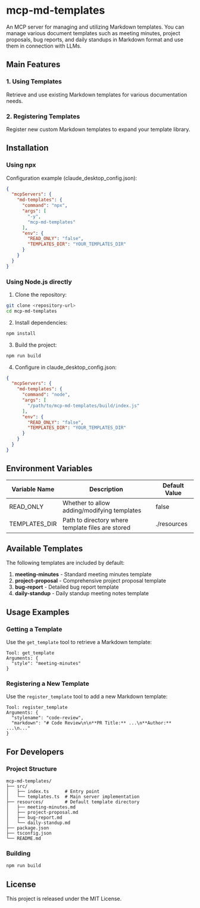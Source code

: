 # mcp-md-templates

An MCP server for managing and utilizing Markdown templates. You can manage various document templates such as meeting minutes, project proposals, bug reports, and daily standups in Markdown format and use them in connection with LLMs.

## Main Features

### 1. Using Templates
Retrieve and use existing Markdown templates for various documentation needs.

### 2. Registering Templates
Register new custom Markdown templates to expand your template library.

## Installation

### Using npx

Configuration example (claude_desktop_config.json):
```json
{
  "mcpServers": {
    "md-templates": {
      "command": "npx",
      "args": [
        "-y",
        "mcp-md-templates"
      ],
      "env": {
        "READ_ONLY": "false",
        "TEMPLATES_DIR": "YOUR_TEMPLATES_DIR"
      }
    }
  }
}
```

### Using Node.js directly

1. Clone the repository:
```bash
git clone <repository-url>
cd mcp-md-templates
```

2. Install dependencies:
```bash
npm install
```

3. Build the project:
```bash
npm run build
```

4. Configure in claude_desktop_config.json:
```json
{
  "mcpServers": {
    "md-templates": {
      "command": "node",
      "args": [
        "/path/to/mcp-md-templates/build/index.js"
      ],
      "env": {
        "READ_ONLY": "false",
        "TEMPLATES_DIR": "YOUR_TEMPLATES_DIR"
      }
    }
  }
}
```

## Environment Variables

| Variable Name | Description | Default Value |
|--------------|-------------|---------------|
| READ_ONLY | Whether to allow adding/modifying templates | false |
| TEMPLATES_DIR | Path to directory where template files are stored | ./resources |

## Available Templates

The following templates are included by default:

1. **meeting-minutes** - Standard meeting minutes template
2. **project-proposal** - Comprehensive project proposal template
3. **bug-report** - Detailed bug report template
4. **daily-standup** - Daily standup meeting notes template

## Usage Examples

### Getting a Template

Use the `get_template` tool to retrieve a Markdown template:

```
Tool: get_template
Arguments: {
  "style": "meeting-minutes"
}
```

### Registering a New Template

Use the `register_template` tool to add a new Markdown template:

```
Tool: register_template
Arguments: {
  "stylename": "code-review",
  "markdown": "# Code Review\n\n**PR Title:** ...\n**Author:** ...\n..."
}
```

## For Developers

### Project Structure

```
mcp-md-templates/
├── src/
│   ├── index.ts      # Entry point
│   └── templates.ts  # Main server implementation
├── resources/        # Default template directory
│   ├── meeting-minutes.md
│   ├── project-proposal.md
│   ├── bug-report.md
│   └── daily-standup.md
├── package.json
├── tsconfig.json
└── README.md
```

### Building

```bash
npm run build
```

## License

This project is released under the MIT License.